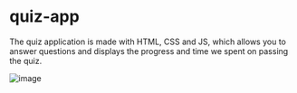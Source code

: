 # quiz-app
The quiz application is made with HTML, CSS and JS, which allows you to answer questions and displays the progress and time we spent on passing the quiz.

![image](https://github.com/neutreNn/quiz-app/assets/136928661/0893914e-2d8e-46ae-b20d-ece9812a434c)
